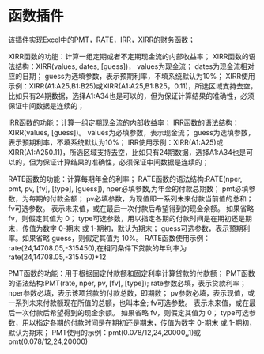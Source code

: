 # 函数插件
该插件实现Excel中的PMT，RATE，IRR，XIRR的财务函数；

XIRR函数的功能：计算一组定期或者不定期现金流的内部收益率；
XIRR函数的语法结构：XIRR(values, dates, [guess])，
values为现金流；
dates为现金流相对应的日期；
guess为选填参数，表示预期利率，不填系统默认为10%；
XIRR使用示例：XIRR(A1:A25,B1:B25)或XIRR(A1:A25,B1:B25，0.11)，所选区域支持去空，比如只有24期数据，选择A1:A34也是可以的，但为保证计算结果的准确性，必须保证中间数据是连续的；


IRR函数的功能：计算一组定期现金流的内部收益率；
IRR函数的语法结构：XIRR(values, [guess])。
values为必填参数，表示现金流；
guess为选填参数，表示预期利率，不填系统默认为10%；
IRR使用示例：XIRR(A1:A25)或XIRR(A1:A250.11)，所选区域支持去空，比如只有24期数据，选择A1:A34也是可以的，但为保证计算结果的准确性，必须保证中间数据是连续的；

RATE函数的功能：计算每期年金的利率；
RATE函数的语法结构:RATE(nper, pmt, pv, [fv], [type], [guess]),
nper必填参数,为年金的付款总期数；
pmt必填参数，为每期的付款金额；
pv必填参数，为现值即一系列未来付款当前值的总和；
fv可选参数。 表示未来值，或在最后一次付款后希望得到的现金余额。 如果省略 fv，则假定其值为 0；
type可选参数，用以指定各期的付款时间是在期初还是期末，传值为数字 0-期末 或 1-期初，默认为期末；
guess可选参数，表示预期利率。如果省略 guess，则假定其值为 10%。
RATE函数使用示例：rate(24,14708.05,-315450),在相同条件下贷款的年利率为rate(24,14708.05,-315450)*12


PMT函数的功能：用于根据固定付款额和固定利率计算贷款的付款额；
PMT函数的语法结构:PMT(rate, nper, pv, [fv], [type]);
rate参数必填，表示贷款利率；
nper参数必填，表示该项贷款的付款总数，即期数；
pv参数必填，表示现值，或一系列未来付款额现在所值的总额，也叫本金;
fv可选参数。 表示未来值，或在最后一次付款后希望得到的现金余额。 如果省略 fv，则假定其值为 0；
type可选参数，用以指定各期的付款时间是在期初还是期末，传值为数字 0-期末 或 1-期初，默认为期末；
PMT使用的示例：pmt(0.078/12,24,20000,,1)或pmt(0.078/12,24,20000)












